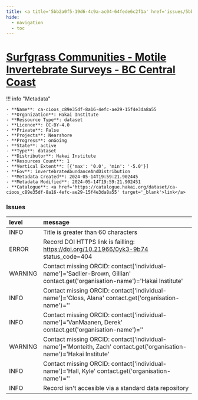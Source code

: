 ```yaml
---
title: <a title='5bb2a0f5-19d6-4c9a-ac04-64fede6c2f1a' href='issues/5bb2a0f5-19d6-4c9a-ac04-64fede6c2f1a/' target='_blank'>Surfgrass Communities - Motile Invertebrate Surveys - BC Central Coast</a>
hide:
  - navigation
  - toc
---
```


# <a title='5bb2a0f5-19d6-4c9a-ac04-64fede6c2f1a' href='issues/5bb2a0f5-19d6-4c9a-ac04-64fede6c2f1a/' target='_blank'>Surfgrass Communities - Motile Invertebrate Surveys - BC Central Coast</a>

<div id='map'></div>

!!! info "Metadata"
    
    - **Name**: ca-cioos_c89e35df-8a16-4efc-ae29-15f4e3da8a55 
    - **Organization**: Hakai Institute 
    - **Ressource Type**: dataset 
    - **Licence**: CC-BY-4.0 
    - **Private**: False 
    - **Projects**: Nearshore 
    - **Progress**: onGoing 
    - **State**: active 
    - **Type**: dataset 
    - **Distributor**: Hakai Institute 
    - **Resources Count**: 1 
    - **Vertical Extent**: [{'max': '0.0', 'min': '-5.0'}] 
    - **Eov**: invertebrateAbundanceAndDistribution 
    - **Metadata Created**: 2024-05-14T19:59:21.902445 
    - **Metadata Modified**: 2024-05-14T19:59:21.902451 
    - **Catalogue**: <a href='https://catalogue.hakai.org/dataset/ca-cioos_c89e35df-8a16-4efc-ae29-15f4e3da8a55' target='_blank'>link</a> 

### Issues

| level   | message                                                                                                                       |
|:--------|:------------------------------------------------------------------------------------------------------------------------------|
| INFO    | Title is greater than 60 characters                                                                                           |
| ERROR   | Record DOI HTTPS link is failling: https://doi.org/10.21966/0yk3-9b74 status_code=404                                         |
| WARNING | Contact missing ORCID: contact['individual-name']='Sadlier-Brown, Gillian' contact.get('organisation-name')='Hakai Institute' |
| INFO    | Contact missing ORCID: contact['individual-name']='Closs, Alana' contact.get('organisation-name')=''                          |
| INFO    | Contact missing ORCID: contact['individual-name']='VanMaanen, Derek' contact.get('organisation-name')=''                      |
| WARNING | Contact missing ORCID: contact['individual-name']='Monteith, Zach' contact.get('organisation-name')='Hakai Institute'         |
| INFO    | Contact missing ORCID: contact['individual-name']='Hall, Kyle' contact.get('organisation-name')=''                            |
| INFO    | Record isn't accesible via a standard data repository                                                                         |

<script>
   document.addEventListener("DOMContentLoaded", function() {
    var map = L.map('map').setView([51.505, -125.09], 5);
    L.tileLayer('https://tile.openstreetmap.org/{z}/{x}/{y}.png', {
        maxZoom: 19,
        attribution: '&copy; <a href="http://www.openstreetmap.org/copyright">OpenStreetMap</a>'
    }).addTo(map);
    var geojsonFeature = {
        "type": "Feature",
        "properties": {
            "name" : "<a title='5bb2a0f5-19d6-4c9a-ac04-64fede6c2f1a' href='issues/5bb2a0f5-19d6-4c9a-ac04-64fede6c2f1a/' target='_blank'>Surfgrass Communities - Motile Invertebrate Surveys - BC Central Coast</a>"
        },
        "geometry": {'type': 'Polygon', 'coordinates': [[[-128.2, 51.63], [-128.1, 51.63], [-128.1, 51.67], [-128.2, 51.67], [-128.2, 51.63]]]}
    }
    L.geoJSON(geojsonFeature).addTo(map);
   })
</script>